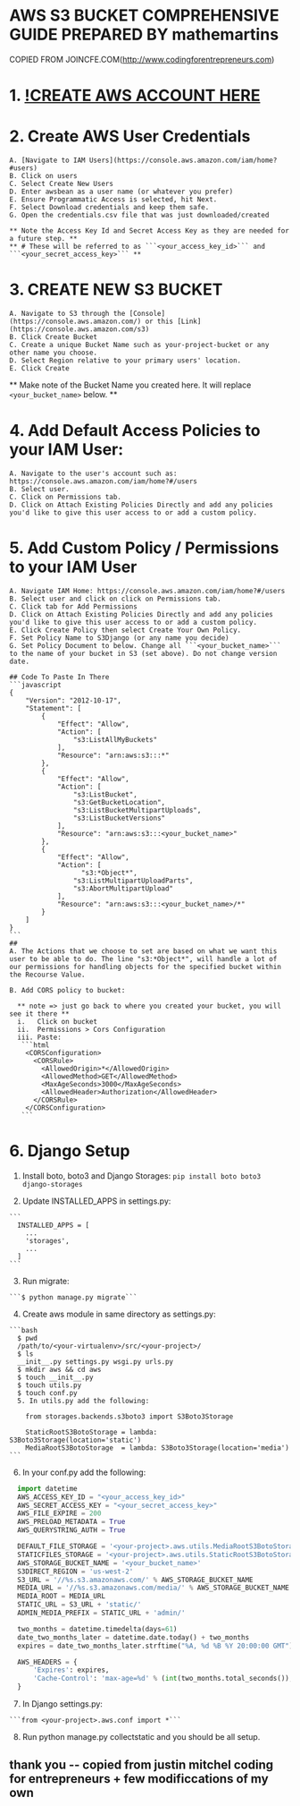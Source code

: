 # AWS S3 BUCKET COMPREHENSIVE GUIDE PREPARED BY mathemartins
  COPIED FROM JOINCFE.COM(http://www.codingforentrepreneurs.com)

# 1. [!CREATE AWS ACCOUNT HERE](http://aws.amazon.com/)

# 2. Create AWS User Credentials

    A. [Navigate to IAM Users](https://console.aws.amazon.com/iam/home?#users)
    B. Click on users
    C. Select Create New Users
    D. Enter awsbean as a user name (or whatever you prefer)
    E. Ensure Programmatic Access is selected, hit Next.
    F. Select Download credentials and keep them safe.
    G. Open the credentials.csv file that was just downloaded/created

    ** Note the Access Key Id and Secret Access Key as they are needed for a future step. **
    ** # These will be referred to as ```<your_access_key_id>``` and ```<your_secret_access_key>``` **

# 3. CREATE NEW S3 BUCKET

    A. Navigate to S3 through the [Console](https://console.aws.amazon.com/) or this [Link](https://console.aws.amazon.com/s3)
    B. Click Create Bucket
    C. Create a unique Bucket Name such as your-project-bucket or any other name you choose.
    D. Select Region relative to your primary users' location.
    E. Click Create
    
   ** Make note of the Bucket Name you created here. It will replace ```<your_bucket_name>``` below. **

# 4. Add Default Access Policies to your IAM User:

    A. Navigate to the user's account such as: https://console.aws.amazon.com/iam/home?#/users
    B. Select user.
    C. Click on Permissions tab.
    D. Click on Attach Existing Policies Directly and add any policies you'd like to give this user access to or add a custom policy.

# 5. Add Custom Policy / Permissions to your IAM User

    A. Navigate IAM Home: https://console.aws.amazon.com/iam/home?#/users
    B. Select user and click on click on Permissions tab.
    C. Click tab for Add Permissions
    D. Click on Attach Existing Policies Directly and add any policies you'd like to give this user access to or add a custom policy.
    E. Click Create Policy then select Create Your Own Policy.
    F. Set Policy Name to S3Django (or any name you decide)
    G. Set Policy Document to below. Change all ```<your_bucket_name>``` to the name of your bucket in S3 (set above). Do not change version date.

    ## Code To Paste In There
    ```javascript
    {
        "Version": "2012-10-17",
        "Statement": [
            {
                "Effect": "Allow",
                "Action": [
                    "s3:ListAllMyBuckets"
                ],
                "Resource": "arn:aws:s3:::*"
            },
            {
                "Effect": "Allow",
                "Action": [
                    "s3:ListBucket",
                    "s3:GetBucketLocation",
                    "s3:ListBucketMultipartUploads",
                    "s3:ListBucketVersions"
                ],
                "Resource": "arn:aws:s3:::<your_bucket_name>"
            },
            {
                "Effect": "Allow",
                "Action": [
                      "s3:*Object*",
                    "s3:ListMultipartUploadParts",
                    "s3:AbortMultipartUpload"
                ],
                "Resource": "arn:aws:s3:::<your_bucket_name>/*"
            }
        ]
    }
    ```
    ## 
    A. The Actions that we choose to set are based on what we want this user to be able to do. The line "s3:*Object*", will handle a lot of our permissions for handling objects for the specified bucket within the Recourse Value.

    B. Add CORS policy to bucket:

      ** note => just go back to where you created your bucket, you will see it there **
      i.   Click on bucket
      ii.  Permissions > Cors Configuration
      iii. Paste:
       ```html
        <CORSConfiguration>
          <CORSRule>
            <AllowedOrigin>*</AllowedOrigin>
            <AllowedMethod>GET</AllowedMethod>
            <MaxAgeSeconds>3000</MaxAgeSeconds>
            <AllowedHeader>Authorization</AllowedHeader>
          </CORSRule>
        </CORSConfiguration>
       ```
  
# 6. Django Setup

  1. Install boto, boto3 and Django Storages:
    ```pip install boto boto3 django-storages```

  2. Update INSTALLED_APPS in settings.py:

    ```
      INSTALLED_APPS = [
        ...
        'storages',
        ...
      ]
    ```

  3. Run migrate:

    ```$ python manage.py migrate```

  4. Create aws module in same directory as settings.py:

    ```bash
      $ pwd
      /path/to/<your-virtualenv>/src/<your-project>/
      $ ls
      __init__.py settings.py wsgi.py urls.py
      $ mkdir aws && cd aws
      $ touch __init__.py
      $ touch utils.py
      $ touch conf.py
      5. In utils.py add the following:
    
        from storages.backends.s3boto3 import S3Boto3Storage

        StaticRootS3BotoStorage = lambda: S3Boto3Storage(location='static')
        MediaRootS3BotoStorage  = lambda: S3Boto3Storage(location='media')
    ```

  6. In your conf.py add the following:

  ```python
    import datetime
    AWS_ACCESS_KEY_ID = "<your_access_key_id>"
    AWS_SECRET_ACCESS_KEY = "<your_secret_access_key>"
    AWS_FILE_EXPIRE = 200
    AWS_PRELOAD_METADATA = True
    AWS_QUERYSTRING_AUTH = True

    DEFAULT_FILE_STORAGE = '<your-project>.aws.utils.MediaRootS3BotoStorage'
    STATICFILES_STORAGE = '<your-project>.aws.utils.StaticRootS3BotoStorage'
    AWS_STORAGE_BUCKET_NAME = '<your_bucket_name>'
    S3DIRECT_REGION = 'us-west-2'
    S3_URL = '//%s.s3.amazonaws.com/' % AWS_STORAGE_BUCKET_NAME
    MEDIA_URL = '//%s.s3.amazonaws.com/media/' % AWS_STORAGE_BUCKET_NAME
    MEDIA_ROOT = MEDIA_URL
    STATIC_URL = S3_URL + 'static/'
    ADMIN_MEDIA_PREFIX = STATIC_URL + 'admin/'

    two_months = datetime.timedelta(days=61)
    date_two_months_later = datetime.date.today() + two_months
    expires = date_two_months_later.strftime("%A, %d %B %Y 20:00:00 GMT")

    AWS_HEADERS = { 
        'Expires': expires,
        'Cache-Control': 'max-age=%d' % (int(two_months.total_seconds()), ),
    }
  ```

  7. In Django settings.py:

    ```from <your-project>.aws.conf import *```

  8. Run python manage.py collectstatic and you should be all setup.

  ## thank you -- copied from justin mitchel coding for entrepreneurs + few modificcations of my own
